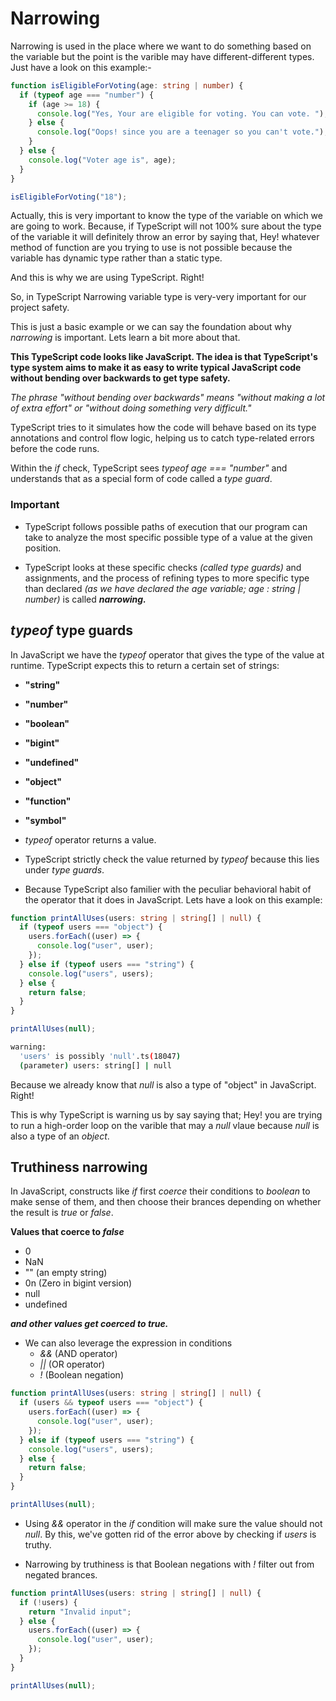 # Narrowing

Narrowing is used in the place where we want to do something based on the variable but the point is the varible may have different-different types. Just have a look on this example:-

```ts
function isEligibleForVoting(age: string | number) {
  if (typeof age === "number") {
    if (age >= 18) {
      console.log("Yes, Your are eligible for voting. You can vote. ");
    } else {
      console.log("Oops! since you are a teenager so you can't vote.");
    }
  } else {
    console.log("Voter age is", age);
  }
}

isEligibleForVoting("18");
```

Actually, this is very important to know the type of the variable on which we are going to work. Because, if TypeScript will not 100% sure about the type of the variable it will definitely throw an error by saying that, Hey! whatever method of function are you trying to use is not possible because the variable has dynamic type rather than a static type.

And this is why we are using TypeScript. Right!

So, in TypeScript Narrowing variable type is very-very important for our project safety.

This is just a basic example or we can say the foundation about why _narrowing_ is important. Lets learn a bit more about that.

**This TypeScript code looks like JavaScript. The idea is that TypeScript's type system aims to make it as easy to write typical JavaScript code without bending over backwards to get type safety.**

_The phrase "without bending over backwards" means "without making a lot of extra effort" or "without doing something very difficult."_

TypeScript tries to it simulates how the code will behave based on its type annotations and control flow logic, helping us to catch type-related errors before the code runs.

Within the _if_ check, TypeScript sees _typeof age === "number"_ and understands that as a special form of code called a _type guard_.

### **Important**

- TypeScript follows possible paths of execution that our program can take to analyze the most specific possible type of a value at the given position.

- TypeScript looks at these specific checks _(called type guards)_ and assignments, and the process of refining types to more specific type than declared _(as we have declared the age variable; age : string | number)_ is called **_narrowing._**

## _typeof_ type guards

In JavaScript we have the _typeof_ operator that gives the type of the value at runtime. TypeScript expects this to return a certain set of strings:

- **"string"**
- **"number"**
- **"boolean"**
- **"bigint"**
- **"undefined"**
- **"object"**
- **"function"**
- **"symbol"**

- _typeof_ operator returns a value.
- TypeScript strictly check the value returned by _typeof_ because this lies under _type guards_.
- Because TypeScript also familier with the peculiar behavioral habit of the operator that it does in JavaScript. Lets have a look on this example:

```ts
function printAllUses(users: string | string[] | null) {
  if (typeof users === "object") {
    users.forEach((user) => {
      console.log("user", user);
    });
  } else if (typeof users === "string") {
    console.log("users", users);
  } else {
    return false;
  }
}

printAllUses(null);
```

```bash
warning:
  'users' is possibly 'null'.ts(18047)
  (parameter) users: string[] | null
```

Because we already know that _null_ is also a type of "object" in JavaScript. Right!

This is why TypeScript is warning us by say saying that; Hey! you are trying to run a high-order loop on the varible that may a _null_ vlaue because _null_ is also a type of an _object_.

## Truthiness narrowing

In JavaScript, constructs like _if_ first _coerce_ their conditions to _boolean_ to make sense of them, and then choose their brances depending on whether the result is _true_ or _false_.

**Values that coerce to _false_**

- 0
- NaN
- "" (an empty string)
- 0n (Zero in bigint version)
- null
- undefined

**_and other values get coerced to true._**

- We can also leverage the expression in conditions
  - _&&_ (AND operator)
  - _||_ (OR operator)
  - _!_ (Boolean negation)

```ts
function printAllUses(users: string | string[] | null) {
  if (users && typeof users === "object") {
    users.forEach((user) => {
      console.log("user", user);
    });
  } else if (typeof users === "string") {
    console.log("users", users);
  } else {
    return false;
  }
}

printAllUses(null);
```

- Using _&&_ operator in the _if_ condition will make sure the value should not _null_. By this, we've gotten rid of the error above by checking if _users_ is truthy.

- Narrowing by truthiness is that Boolean negations with _!_ filter out from negated brances.

```ts
function printAllUses(users: string | string[] | null) {
  if (!users) {
    return "Invalid input";
  } else {
    users.forEach((user) => {
      console.log("user", user);
    });
  }
}

printAllUses(null);
```
